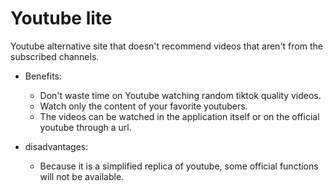 # Youtube lite
Youtube alternative site that doesn't recommend videos that aren't from the subscribed channels. 

- Benefits:
    - Don't waste time on Youtube watching random tiktok quality videos.
    - Watch only the content of your favorite youtubers.
    - The videos can be watched in the application itself or on the official youtube through a url.

- disadvantages:
    - Because it is a simplified replica of youtube, some official functions will not be available.
